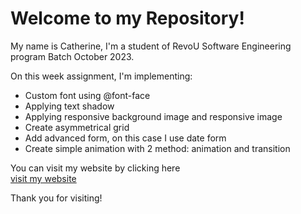 # Welcome to my Repository!

My name is Catherine, I'm a student of RevoU Software Engineering program Batch October 2023.

On this week assignment, I'm implementing:
- Custom font using @font-face
- Applying text shadow
- Applying responsive background image and responsive image
- Create asymmetrical grid
- Add advanced form, on this case I use date form
- Create simple animation with 2 method: animation and transition

You can visit my website by clicking here <br>
[visit my website](https://module-2-cathvale.netlify.app)<br>

Thank you for visiting!
